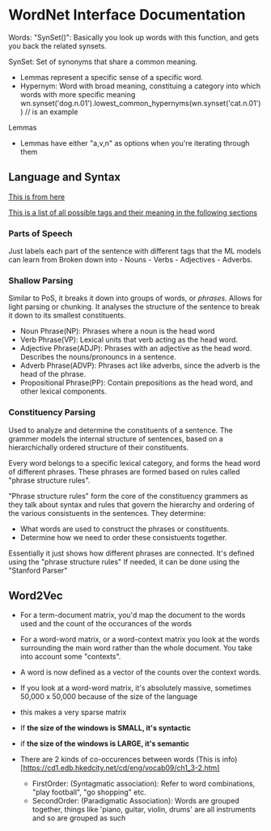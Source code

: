 # WordNet Interface Documentation

Words:
"SynSet()":
Basically you look up words with this function, and gets you back the related synsets.

SynSet:
Set of synonyms that share a common meaning.

- Lemmas represent a specific sense of a specific word.
- Hypernym: Word with broad meaning, constituing a category into which words with more
  specific meaning
  wn.synset('dog.n.01').lowest_common_hypernyms(wn.synset('cat.n.01')) // is an example

Lemmas

- Lemmas have either "a,v,n" as options when you're iterating through them

## Language and Syntax

[This is from here](https://towardsdatascience.com/a-practitioners-guide-to-natural-language-processing-part-i-processing-understanding-text-9f4abfd13e72)

[This is a list of all possible tags and their meaning in the following sections](https://web.archive.org/web/20130517134339/http://bulba.sdsu.edu/jeanette/thesis/PennTags.html)

### Parts of Speech

Just labels each part of the sentence with different tags that the ML models can learn from
Broken down into - Nouns - Verbs - Adjectives - Adverbs.

### Shallow Parsing

Similar to PoS, it breaks it down into groups of words, or _phrases_.
Allows for light parsing or chunking. It analyses the structure of the sentence to break it down
to its smallest constituents.

  - Noun Phrase(NP): Phrases where a noun is the head word
  - Verb Phrase(VP): Lexical units that verb acting as the head word.
  - Adjective Phrase(ADJP): Phrases with an adjective as the head word. Describes the nouns/pronouncs in a sentence.
  - Adverb Phrase(ADVP): Phrases act like adverbs, since the adverb is the head of the phrase.
  - Propositional Phrase(PP): Contain prepositions as the head word, and other lexical components.

### Constituency Parsing

Used to analyze and determine the constituents of a sentence. The grammer models the
internal structure of sentences, based on a hierarchichally ordered structure of their constituents.

Every word belongs to a specific lexical category, and forms the head word of different phrases.
These phrases are formed based on rules called "phrase structure rules".

"Phrase structure rules" form the core of the constituency grammers as they talk about syntax and
rules that govern the hierarchy and ordering of the various consistuents in the sentences.
They determine:
  - What words are used to construct the phrases or constituents.
  - Determine how we need to order these consistuents together.

Essentially it just shows how different phrases are connected.
It's defined using the "phrase structure rules"
If needed, it can be done using the "Stanford Parser"


## Word2Vec

- For a term-document matrix, you'd map the document to the words used and the count of the occurances of the words
- For a word-word matrix, or a word-context matrix you look at the words surrounding the main word
rather than the whole document. You take into account some "contexts". 
- A word is now defined as a vector of the counts over the context words.
- If you look at a word-word matrix, it's absolutely massive, sometimes 50,000 x 50,000 because of the size of the language
- this makes a very sparse matrix
- If **the size of the windows is SMALL, it's syntactic**
- if **the size of the windows is LARGE, it's semantic**

- There are 2 kinds of co-occurences between words (This is info)[https://cd1.edb.hkedcity.net/cd/eng/vocab09/ch1_3-2.htm]
	- FirstOrder: (Syntagmatic association): Refer to word combinations, "play football", "go shopping" etc.
	- SecondOrder: (Paradigmatic Association): Words are grouped together, things like 'piano, guitar, violin, drums' are all instruments and so are grouped as such

